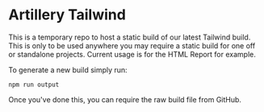 # Artillery Tailwind

This is a temporary repo to host a static build of our latest Tailwind build. This is only to be used anywhere you may require a static build for one off or standalone projects. Current usage is for the HTML Report for example.

To generate a new build simply run:

```
npm run output
```

Once you've done this, you can require the raw build file from GitHub.